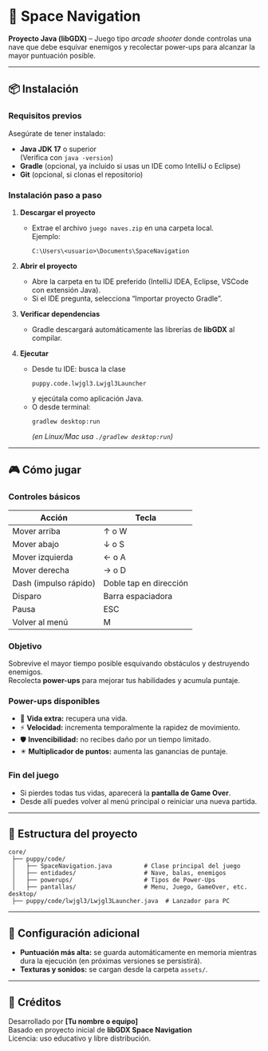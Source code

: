 # 🚀 Space Navigation
**Proyecto Java (libGDX)** – Juego tipo *arcade shooter* donde controlas una nave que debe esquivar enemigos y recolectar power-ups para alcanzar la mayor puntuación posible.

---

## 📦 Instalación

### Requisitos previos
Asegúrate de tener instalado:
- **Java JDK 17** o superior  
  (Verifica con `java -version`)
- **Gradle** (opcional, ya incluido si usas un IDE como IntelliJ o Eclipse)
- **Git** (opcional, si clonas el repositorio)

### Instalación paso a paso
1. **Descargar el proyecto**
   - Extrae el archivo `juego naves.zip` en una carpeta local.  
     Ejemplo:  
     ```
     C:\Users\<usuario>\Documents\SpaceNavigation
     ```

2. **Abrir el proyecto**
   - Abre la carpeta en tu IDE preferido (IntelliJ IDEA, Eclipse, VSCode con extensión Java).
   - Si el IDE pregunta, selecciona “Importar proyecto Gradle”.

3. **Verificar dependencias**
   - Gradle descargará automáticamente las librerías de **libGDX** al compilar.

4. **Ejecutar**
   - Desde tu IDE: busca la clase  
     ```
     puppy.code.lwjgl3.Lwjgl3Launcher
     ```
     y ejecútala como aplicación Java.  
   - O desde terminal:
     ```
     gradlew desktop:run
     ```
     *(en Linux/Mac usa `./gradlew desktop:run`)*

---

## 🎮 Cómo jugar

### Controles básicos
| Acción | Tecla |
|--------|--------|
| Mover arriba | ↑ o W |
| Mover abajo | ↓ o S |
| Mover izquierda | ← o A |
| Mover derecha | → o D |
| Dash (impulso rápido) | Doble tap en dirección |
| Disparo | Barra espaciadora |
| Pausa | ESC |
| Volver al menú | M |

### Objetivo
Sobrevive el mayor tiempo posible esquivando obstáculos y destruyendo enemigos.  
Recolecta **power-ups** para mejorar tus habilidades y acumula puntaje.

### Power-ups disponibles
- 💛 **Vida extra:** recupera una vida.  
- ⚡ **Velocidad:** incrementa temporalmente la rapidez de movimiento.  
- 🛡️ **Invencibilidad:** no recibes daño por un tiempo limitado.  
- ✴️ **Multiplicador de puntos:** aumenta las ganancias de puntaje.

### Fin del juego
- Si pierdes todas tus vidas, aparecerá la **pantalla de Game Over**.  
- Desde allí puedes volver al menú principal o reiniciar una nueva partida.

---

## 🧩 Estructura del proyecto

```
core/
 ├── puppy/code/
 │   ├── SpaceNavigation.java         # Clase principal del juego
 │   ├── entidades/                   # Nave, balas, enemigos
 │   ├── powerups/                    # Tipos de Power-Ups
 │   ├── pantallas/                   # Menu, Juego, GameOver, etc.
desktop/
 ├── puppy/code/lwjgl3/Lwjgl3Launcher.java  # Lanzador para PC
```

---

## 💾 Configuración adicional

- **Puntuación más alta:** se guarda automáticamente en memoria mientras dura la ejecución (en próximas versiones se persistirá).
- **Texturas y sonidos:** se cargan desde la carpeta `assets/`.

---

## 🧠 Créditos

Desarrollado por **[Tu nombre o equipo]**  
Basado en proyecto inicial de **libGDX Space Navigation**  
Licencia: uso educativo y libre distribución.
